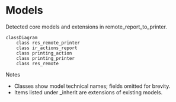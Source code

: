 # Models

Detected core models and extensions in remote_report_to_printer.

```mermaid
classDiagram
    class res_remote_printer
    class ir_actions_report
    class printing_action
    class printing_printer
    class res_remote
```

Notes
- Classes show model technical names; fields omitted for brevity.
- Items listed under _inherit are extensions of existing models.

